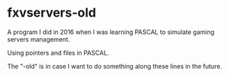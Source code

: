 # fxvservers-old
A program I did in 2016 when I was learning PASCAL to simulate gaming servers management.

Using pointers and files in PASCAL.

The "-old" is in case I want to do something along these lines in the future.
